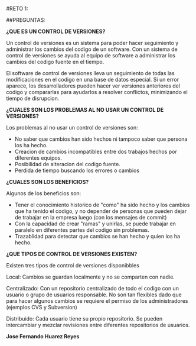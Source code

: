 #RETO 1:

##PREGUNTAS:

**¿QUE ES UN CONTROL DE VERSIONES?**

Un control de versiones es un sistema para poder hacer seguimiento y administrar los cambios del codigo de un software. Con un sistema de control de versiones se ayuda al equipo de software a administrar los cambios del codigo fuente en el tiempo. 

El software de control de versiones lleva un seguimiento de todas las modificaciones en el codigo en una base de datos especial. Si un error aparece, los desarrolladores pueden hacer ver versiones anteriores del codigo y compararlas para ayudarlos a resolver conflictos, minimizando el tiempo de disrupcion.


**¿CUALES SON LOS PROBLEMAS AL NO USAR UN CONTROL DE VERSIONES?**

Los problemas al no usar un control de versiones son:

- No saber que cambios han sido hechos ni tampoco saber que persona los ha hecho.
- Creacion de cambios incompatibles entre dos trabajos hechos por diferentes equipos.
- Posibilidad de alteracion del codigo fuente.
- Perdida de tiempo buscando los errores o cambios

**¿CUALES SON LOS BENEFICIOS?**

Algunos de los beneficios son:

- Tener el conocimiento historico de "como" ha sido hecho y los cambios que ha tenido el codigo, y no depender de personas que pueden dejar de trabajar en la empresa luego (con los mensajes de commit)
- Con la capacidad de crear "ramas" y unirlas, se puede trabajar en paralelo en diferentes partes del codigo sin problemas.
- Trazablidad para detectar que cambios se han hecho y quien los ha hecho.

**¿QUE TIPOS DE CONTROL DE VERSIONES EXISTEN?**

Existen tres tipos de control de versiones disponibbles

Local: Cambios se guardan localmente y no se comparten con nadie. 

Centralizado: Con un repositorio centralizado de todo el codigo con un usuario o grupo de usuarios responsable. No son tan flexibles dado que para hacer algunos cambios se requiere el permiso de los administradores (ejemplos CVS y Subversion)

Distribuido: Cada usuario tiene su propio repositorio. Se pueden intercambiar y mezclar revisiones entre diferentes repositorios de usuarios. 


**Jose Fernando Huarez Reyes**